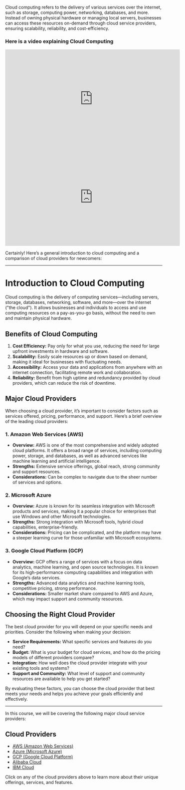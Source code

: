 
Cloud computing refers to the delivery of various services over the internet, such as storage, computing power, networking, databases, and more. Instead of owning physical hardware or managing local servers, businesses can access these resources on-demand through cloud service providers, ensuring scalability, reliability, and cost-efficiency.

### Here is a video explaining Cloud Computing 

<iframe width="560" height="315" src="https://www.youtube.com/embed/mxT233EdY5c?si=EzQbgxL0V8KTsL-3" title="YouTube video player" frameborder="0" allow="accelerometer; autoplay; clipboard-write; encrypted-media; gyroscope; picture-in-picture; web-share" referrerpolicy="strict-origin-when-cross-origin" allowfullscreen></iframe>

<iframe width="560" height="315" src="https://www.youtube.com/embed/M988_fsOSWo?si=uCjh9owkZ3l7RHf_" title="YouTube video player" frameborder="0" allow="accelerometer; autoplay; clipboard-write; encrypted-media; gyroscope; picture-in-picture; web-share" referrerpolicy="strict-origin-when-cross-origin" allowfullscreen></iframe>

Certainly! Here’s a general introduction to cloud computing and a comparison of cloud providers for newcomers:

---

# Introduction to Cloud Computing

Cloud computing is the delivery of computing services—including servers, storage, databases, networking, software, and more—over the internet ("the cloud"). It allows businesses and individuals to access and use computing resources on a pay-as-you-go basis, without the need to own and maintain physical hardware.

## Benefits of Cloud Computing

1. **Cost Efficiency:** Pay only for what you use, reducing the need for large upfront investments in hardware and software.
2. **Scalability:** Easily scale resources up or down based on demand, making it ideal for businesses with fluctuating needs.
3. **Accessibility:** Access your data and applications from anywhere with an internet connection, facilitating remote work and collaboration.
4. **Reliability:** Benefit from high uptime and redundancy provided by cloud providers, which can reduce the risk of downtime.

## Major Cloud Providers

When choosing a cloud provider, it’s important to consider factors such as services offered, pricing, performance, and support. Here’s a brief overview of the leading cloud providers:

### 1. **Amazon Web Services (AWS)**

- **Overview:** AWS is one of the most comprehensive and widely adopted cloud platforms. It offers a broad range of services, including computing power, storage, and databases, as well as advanced services like machine learning and artificial intelligence.
- **Strengths:** Extensive service offerings, global reach, strong community and support resources.
- **Considerations:** Can be complex to navigate due to the sheer number of services and options.

### 2. **Microsoft Azure**

- **Overview:** Azure is known for its seamless integration with Microsoft products and services, making it a popular choice for enterprises that use Windows and other Microsoft technologies.
- **Strengths:** Strong integration with Microsoft tools, hybrid cloud capabilities, enterprise-friendly.
- **Considerations:** Pricing can be complicated, and the platform may have a steeper learning curve for those unfamiliar with Microsoft ecosystems.

### 3. **Google Cloud Platform (GCP)**

- **Overview:** GCP offers a range of services with a focus on data analytics, machine learning, and open source technologies. It is known for its high-performance computing capabilities and integration with Google’s data services.
- **Strengths:** Advanced data analytics and machine learning tools, competitive pricing, strong performance.
- **Considerations:** Smaller market share compared to AWS and Azure, which may impact support and community resources.

## Choosing the Right Cloud Provider

The best cloud provider for you will depend on your specific needs and priorities. Consider the following when making your decision:

- **Service Requirements:** What specific services and features do you need?
- **Budget:** What is your budget for cloud services, and how do the pricing models of different providers compare?
- **Integration:** How well does the cloud provider integrate with your existing tools and systems?
- **Support and Community:** What level of support and community resources are available to help you get started?

By evaluating these factors, you can choose the cloud provider that best meets your needs and helps you achieve your goals efficiently and effectively.

---


In this course, we will be covering the following major cloud service providers:

## Cloud Providers

- [AWS (Amazon Web Services)](Amazon%20Web%20Service%20(AWS).md)  
- [Azure (Microsoft Azure)](azure.md)
- [GCP (Google Cloud Platform)](gcp.md)
- [Alibaba Cloud](alibaba.md)
- [IBM Cloud](ibm.md)

Click on any of the cloud providers above to learn more about their unique offerings, services, and features.
